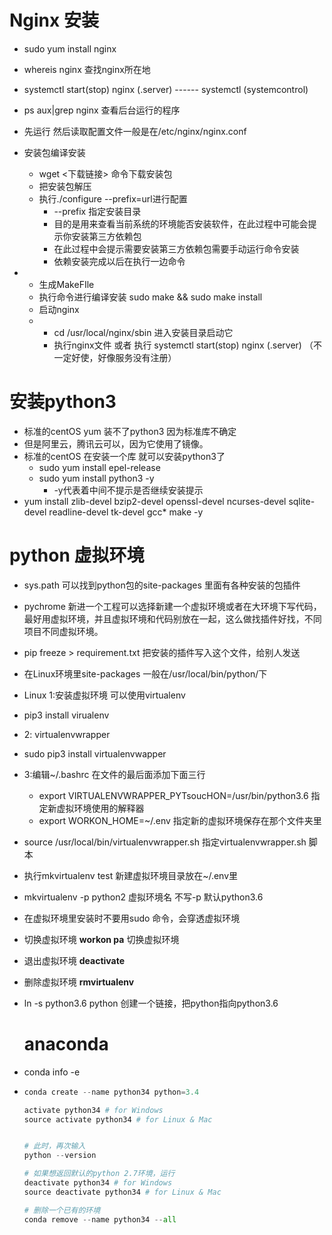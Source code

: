 # Nginx 安装

- sudo yum install nginx
- whereis nginx 查找nginx所在地
- systemctl start(stop) nginx (.server)                      ------ systemctl (systemcontrol)
- ps aux|grep nginx 查看后台运行的程序
- 先运行 然后读取配置文件一般是在/etc/nginx/nginx.conf 
- 安装包编译安装
  - wget <下载链接> 命令下载安装包
  - 把安装包解压
  - 执行./configure --prefix=url进行配置
    - --prefix 指定安装目录
    - 目的是用来查看当前系统的环境能否安装软件，在此过程中可能会提示你安装第三方依赖包
    - 在此过程中会提示需要安装第三方依赖包需要手动运行命令安装
    - 依赖安装完成以后在执行一边命令

- - 生成MakeFIle
  - 执行命令进行编译安装 sudo make && sudo make install
  - 启动nginx  
  - - cd /usr/local/nginx/sbin 进入安装目录启动它
    - 执行nginx文件 或者 执行 systemctl start(stop) nginx (.server) （不一定好使，好像服务没有注册）

# 安装python3

- 标准的centOS yum 装不了python3 因为标准库不确定
- 但是阿里云，腾讯云可以，因为它使用了镜像。
- 标准的centOS 在安装一个库 就可以安装python3了
  - sudo yum install epel-release
  - sudo yum install python3 -y
    - -y代表着中间不提示是否继续安装提示
- yum install zlib-devel bzip2-devel openssl-devel ncurses-devel sqlite-devel readline-devel tk-devel gcc* make -y 

# python 虚拟环境

- sys.path 可以找到python包的site-packages 里面有各种安装的包插件

- pychrome 新进一个工程可以选择新建一个虚拟环境或者在大环境下写代码，最好用虚拟环境，并且虚拟环境和代码别放在一起，这么做找插件好找，不同项目不同虚拟环境。

- pip freeze > requirement.txt 把安装的插件写入这个文件，给别人发送

- 在Linux环境里site-packages 一般在/usr/local/bin/python/下

- Linux 1:安装虚拟环境 可以使用virtualenv

- pip3 install virualenv

- 2: virtualenvwrapper

- sudo pip3 install virtualenvwapper

- 3:编辑~/.bashrc 在文件的最后面添加下面三行

  - export VIRTUALENVWRAPPER_PYTsoucHON=/usr/bin/python3.6 指定新虚拟环境使用的解释器
  - export WORKON_HOME=~/.env 指定新的虚拟环境保存在那个文件夹里

- source /usr/local/bin/virtualenvwrapper.sh 指定virtualenvwrapper.sh 脚本

- 执行mkvirtualenv test 新建虚拟环境目录放在~/.env里

- mkvirtualenv -p python2 虚拟环境名 不写-p 默认python3.6

- 在虚拟环境里安装时不要用sudo 命令，会穿透虚拟环境

- 切换虚拟环境 **workon pa** 切换虚拟环境 

- 退出虚拟环境 **deactivate**

- 删除虚拟环境 **rmvirtualenv**

- ln -s python3.6 python  创建一个链接，把python指向python3.6

  # anaconda

- conda info -e 

- ```python
  conda create --name python34 python=3.4
  
  activate python34 # for Windows
  source activate python34 # for Linux & Mac
  
  
  # 此时，再次输入
  python --version
  
  # 如果想返回默认的python 2.7环境，运行
  deactivate python34 # for Windows
  source deactivate python34 # for Linux & Mac
  
  # 删除一个已有的环境
  conda remove --name python34 --all
  ```

# 